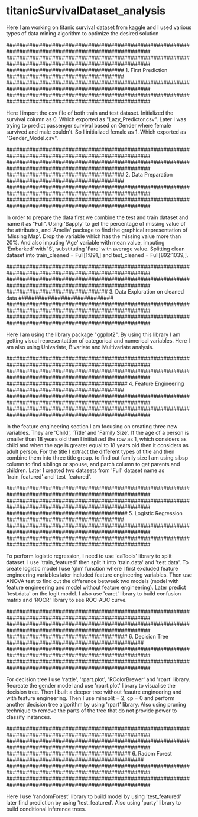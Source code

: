 # titanicSurvivalDataset_analysis
Here I am working on titanic survival dataset from kaggle and I used various types of data mining algorithm to optimize the desired solution

####################################################################################################
####################################################################################################
####################################   1. First Prediction      ####################################
####################################################################################################
####################################################################################################

Here I import the csv file of both train and test dataset. Initialized the survival column as 0. Which exported as "Lazy_Predictor.csv".
Later I was trying to predict passenger survival based on Gender where female survived and male couldn't. So I initialized female as 1.
Which exported as "Gender_Model.csv".



####################################################################################################
####################################################################################################
####################################   2. Data Preparation      ####################################
####################################################################################################
####################################################################################################

In order to prepare the data first we combine the test and train dataset and name it as "Full". Using 'Sapply' to get the percentage of missing value
of the attributes, and 'Amelia' package to find the graphical representation of 'Missing Map'. Drop the variable which has the missing value more than
20%. And also imputing 'Age' variable with mean value, imputing 'Embarked' with 'S', substituting 'Fare' with average value. Splitting clean dataset 
into train_cleaned = Full[1:891,] and test_cleaned = Full[892:1039,]. 


####################################################################################################
####################################################################################################
###############################  3. Data Exploration on cleaned data   #############################
####################################################################################################
####################################################################################################

Here I am using the library package "ggplot2". By using this library I am getting visual representattion of categorical and numerical variables.
Here I am also using Univariate, Bivariate and Multivariate analysis.

####################################################################################################
####################################################################################################
#####################################  4. Feature Engineering   ####################################
####################################################################################################
####################################################################################################

In the feature engineering section I am focusing on creating three new variables. They are 'Child', 'Title' and 'Family Size'.
If the age of a person is smaller than 18 years old then I initialized the row as 1, which considers as child and when the age is greater equal to 18 years old then 
it considers as adult person. 
For the title I extract the different types of title and then combine them into three title group. 
to find out family size I am using sibsp column to find siblings or spouse, and parch column to get parents and children.
Later I created two datasets from 'Full' dataset name as 'train_featured' and 'test_featured'.

####################################################################################################
####################################################################################################
#####################################  5. Logistic Regression   ####################################
####################################################################################################
####################################################################################################

To perform logistic regression, I need to use 'caTools' library to split dataset. I use 'train_featured' then split it into 'train.data' and 'test.data'. 
To create logistic model I use 'glm' function where I first excluded feature engineering variables later included feature engineering variables. Then use 
ANOVA test to find out the difference betweek two models (model with feature engineering and model without feature engineering). Later predict 'test.data' 
on the logit model. 
I also use 'caret' library to build confusion matrix and 'ROCR' library to see ROC-AUC curve.

####################################################################################################
####################################################################################################
#####################################  6. Decision Tree   ##########################################
####################################################################################################
####################################################################################################

For decision tree I use 'rattle', 'rpart.plot', 'RColorBrewer' and 'rpart' library. Recreate the gender model and use 'rpart.plot' library to visualise the 
decision tree. Then I built a deeper tree without feautre engineering and with feature engineering. 
Then I use minsplit = 2, cp = 0 and perform another decision tree algorithm by using 'rpart' library. Also using pruning technique to remove the parts of the tree that do not provide power to classify instances.


####################################################################################################
####################################################################################################
######################################  6. Radom Forest   ##########################################
####################################################################################################
####################################################################################################

Here I use 'randomForest' library to build model by using 'test_featured' later find prediction by using 'test_featured'. Also using 'party' library to build conditional inference trees. 




















